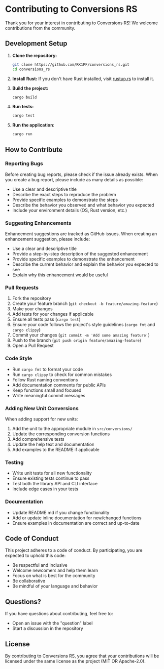 # Contributing to Conversions RS

Thank you for your interest in contributing to Conversions RS! We welcome contributions from the community.

## Development Setup

1. **Clone the repository:**
   ```bash
   git clone https://github.com/RK1PF/conversions_rs.git
   cd conversions_rs
   ```

2. **Install Rust:**
   If you don't have Rust installed, visit [rustup.rs](https://rustup.rs/) to install it.

3. **Build the project:**
   ```bash
   cargo build
   ```

4. **Run tests:**
   ```bash
   cargo test
   ```

5. **Run the application:**
   ```bash
   cargo run
   ```

## How to Contribute

### Reporting Bugs

Before creating bug reports, please check if the issue already exists. When you create a bug report, please include as many details as possible:

- Use a clear and descriptive title
- Describe the exact steps to reproduce the problem
- Provide specific examples to demonstrate the steps
- Describe the behavior you observed and what behavior you expected
- Include your environment details (OS, Rust version, etc.)

### Suggesting Enhancements

Enhancement suggestions are tracked as GitHub issues. When creating an enhancement suggestion, please include:

- Use a clear and descriptive title
- Provide a step-by-step description of the suggested enhancement
- Provide specific examples to demonstrate the enhancement
- Describe the current behavior and explain the behavior you expected to see
- Explain why this enhancement would be useful

### Pull Requests

1. Fork the repository
2. Create your feature branch (`git checkout -b feature/amazing-feature`)
3. Make your changes
4. Add tests for your changes if applicable
5. Ensure all tests pass (`cargo test`)
6. Ensure your code follows the project's style guidelines (`cargo fmt` and `cargo clippy`)
7. Commit your changes (`git commit -m 'Add some amazing feature'`)
8. Push to the branch (`git push origin feature/amazing-feature`)
9. Open a Pull Request

### Code Style

- Run `cargo fmt` to format your code
- Run `cargo clippy` to check for common mistakes
- Follow Rust naming conventions
- Add documentation comments for public APIs
- Keep functions small and focused
- Write meaningful commit messages

### Adding New Unit Conversions

When adding support for new units:

1. Add the unit to the appropriate module in `src/conversions/`
2. Update the corresponding conversion functions
3. Add comprehensive tests
4. Update the help text and documentation
5. Add examples to the README if applicable

### Testing

- Write unit tests for all new functionality
- Ensure existing tests continue to pass
- Test both the library API and CLI interface
- Include edge cases in your tests

### Documentation

- Update README.md if you change functionality
- Add or update inline documentation for new/changed functions
- Ensure examples in documentation are correct and up-to-date

## Code of Conduct

This project adheres to a code of conduct. By participating, you are expected to uphold this code:

- Be respectful and inclusive
- Welcome newcomers and help them learn
- Focus on what is best for the community
- Be collaborative
- Be mindful of your language and behavior

## Questions?

If you have questions about contributing, feel free to:
- Open an issue with the "question" label
- Start a discussion in the repository

## License

By contributing to Conversions RS, you agree that your contributions will be licensed under the same license as the project (MIT OR Apache-2.0).